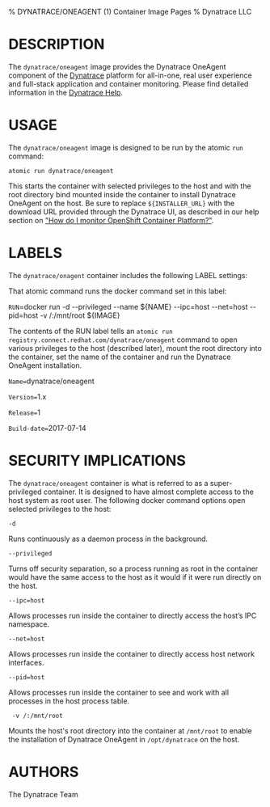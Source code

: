% DYNATRACE/ONEAGENT (1) Container Image Pages
% Dynatrace LLC

# DESCRIPTION

The `dynatrace/oneagent` image provides the Dynatrace OneAgent component of the [Dynatrace](https://www.dynatrace.com) platform for all-in-one, real user experience and full-stack application and container monitoring. Please find detailed information in the [Dynatrace Help](https://help.dynatrace.com).

# USAGE

The `dynatrace/oneagent` image is designed to be run by the atomic `run` command:

```
atomic run dynatrace/oneagent
```
 
This starts the container with selected privileges to the host and with the root directory bind mounted inside the container to install Dynatrace OneAgent on the host. Be sure to replace `${INSTALLER_URL}` with the download URL provided through the Dynatrace UI, as described in our help section on ["How do I monitor OpenShift Container Platform?"](https://help.dynatrace.com/infrastructure-monitoring/containers/how-do-i-monitor-openshift-container-platform/).

# LABELS

The `dynatrace/onagent` container includes the following LABEL settings:

That atomic command runs the docker command set in this label:

`RUN`=docker run -d --privileged --name ${NAME} --ipc=host --net=host --pid=host -v /:/mnt/root ${IMAGE}

The contents of the RUN label tells an `atomic run registry.connect.redhat.com/dynatrace/oneagent` command to open various privileges to the host (described later), mount the root directory into the container, set the name of the container and run the Dynatrace OneAgent installation.

`Name=`dynatrace/oneagent

`Version=`1.x

`Release=`1

`Build-date=`2017-07-14

# SECURITY IMPLICATIONS

The `dynatrace/oneagent` container is what is referred to as a super-privileged container. It is designed to have almost complete access to the host system as root user. The following docker command options open selected privileges to the host:

`-d`

Runs continuously as a daemon process in the background.

`--privileged`

Turns off security separation, so a process running as root in the container would have the same access to the host as it would if it were run directly on the host.

`--ipc=host`

Allows processes run inside the container to directly access the host’s IPC namespace.

`--net=host`

Allows processes run inside the container to directly access host network interfaces.

`--pid=host`

Allows processes run inside the container to see and work with all processes in the host process table.

` -v /:/mnt/root`

Mounts the host's root directory into the container at `/mnt/root` to enable the installation of Dynatrace OneAgent in `/opt/dynatrace` on the host.

# AUTHORS

The Dynatrace Team